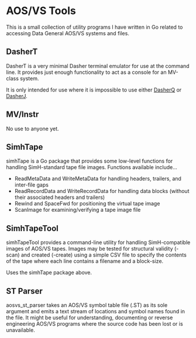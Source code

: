 # AOS/VS Tools

This is a small collection of utility programs I have written in Go related to accessing Data General AOS/VS systems and files.

## DasherT
DasherT is a very minimal Dasher terminal emulator for use at the command line.  It provides just enough functionality to act as a console for an MV-class system.

It is only intended for use where it is impossible to use either [DasherQ](https://github.com/SMerrony/DasherQ) or [DasherJ](https://github.com/SMerrony/DasherJ).

## MV/Instr
No use to anyone yet.

## SimhTape
simhTape is a Go package that provides some low-level functions for handling SimH-standard tape file images.  Functions available include...
 * ReadMetaData and WriteMetaData for handling headers, trailers, and inter-file gaps
 * ReadRecordData and WriteRecordData for handling data blocks (without their associated headers and trailers)
 * Rewind and SpaceFwd for positioning the virtual tape image
 * ScanImage for examining/verifying a tape image file

## SimhTapeTool
simhTapeTool provides a command-line utility for handling SimH-compatible images of AOS/VS tapes.  Images may be tested for structural validity (-scan) and created (-create) using a simple CSV file to specify the contents of the tape where each line contains a filename and a block-size. 

Uses the simhTape package above.

## ST Parser
aosvs_st_parser takes an AOS/VS symbol table file (.ST) as its sole argument and emits a text stream of locations and symbol names found in the file.  It might be useful for understanding, documenting or reverse engineering AOS/VS programs where the source code has been lost or is unavailable.
